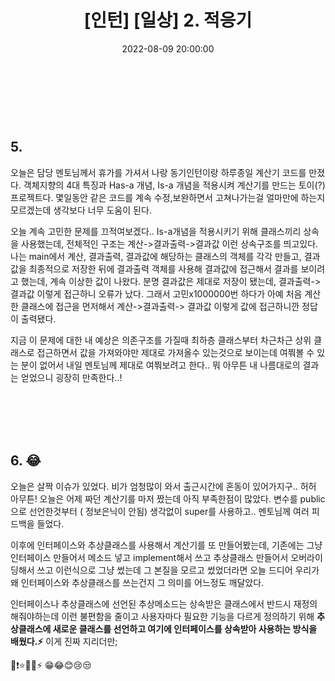 ﻿---
permalink: /2022-08-09-2주차 인턴일기/
published : true
title: "[인턴] [일상] 2. 적응기 "
date: 2022-08-09 20:00:00
toc: true
toc_sticky: true
toc_label: "적응기"
categories:
- 인턴
tags:
- 인턴
---

<br><br><br>


## 5.
오늘은 담당 멘토님께서 휴가를 가셔서 나랑 동기인턴이랑 하루종일 계산기 코드를 만졌다. 객체지향의 4대 특징과 Has-a 개념, Is-a 개념을 적용시켜 계산기를 만드는 토이(?)프로젝트다. 몇일동안 같은 코드를 계속 수정,보완하면서 고쳐나가는걸 얼마만에 하는지 모르겠는데 생각보다 너무 도움이 된다. 

오늘 계속 고민한 문제를 끄적여보겠다.. Is-a개념을 적용시키기 위해 클래스끼리 상속을 사용했는데, 전체적인 구조는 계산->결과출력->결과값 이런 상속구조를 띄고있다. 나는 main에서 계산, 결과출력, 결과값에 해당하는 클래스의 객체를 각각 만들고, 결과값을 최종적으로 저장한 뒤에 결과출력 객체를 사용해 결과값에 접근해서 결과를 보이려고 했는데, 계속 이상한 값이 나왔다. 분명 결과값은 제대로 저장이 됐는데, 결과출력-> 결과값 이렇게 접근하니 오류가 났다. 그래서 고민x1000000번 하다가 아예 처음 계산한 클래스에 접근을 먼저해서 계산->결과출력-> 결과값 이렇게 값에 접근하니깐 정답이 출력됐다.

지금 이 문제에 대한 내 예상은 의존구조를 가질때 최하층 클래스부터 차근차근 상위 클래스로 접근하면서 값을 가져와야만 제대로 가져올수 있는것으로 보이는데 여쭤볼 수 있는 분이 없어서 내일 멘토님께 제대로 여쭤보려고 한다.. 뭐 아무튼 내 나름대로의 결과는 얻었으니 굉장히 만족한다..!

<br><br><br><br>

## 6. 😂
오늘은 살짝 이슈가 있었다. 비가 엄청많이 와서 출근시간에 혼동이 있어가지구.. 허허 아무튼! 오늘은 어제 짜던 계산기를 마저 짰는데 아직 부족한점이 많았다. 변수를 public으로 선언한것부터 ( 정보은닉이 안됨) 생각없이 super를 사용하고.. 멘토님께 여러 피드백을 들었다. 

이후에 인터페이스와 추상클래스를 사용해서 계산기를 또 만들어봤는데, 기존에는 그냥 인터페이스 만들어서 메소드 넣고 implement해서 쓰고 추상클래스 만들어서 오버라이딩해서 쓰고 이런식으로 그냥 썼는데 그 본질을 모르고 썼었더라면 오늘 드디어 우리가 왜 인터페이스와 추상클래스를 쓰는건지 그 의미를 어느정도 깨달았다. 

인터페이스나 추상클래스에 선언된 추상메소드는 상속받은 클래스에서 반드시 재정의 해줘야하는데 이런 불편함을 줄이고 사용자마다 필요한 기능을 다르게 정의하기 위해 **추상클래스에 새로운 클래스를 선언하고 여기에 인터페이스를 상속받아 사용하는 방식을 배웠다.⚡** 이게 진짜 지리더만;


🧡❗⭐🌙🌟⚡
😁😂😊😢😒

